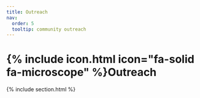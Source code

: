 ```yaml
---
title: Outreach
nav:
  order: 5
  tooltip: community outreach
---
```


# {% include icon.html icon="fa-solid fa-microscope" %}Outreach

{% include section.html %}
